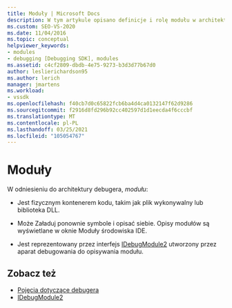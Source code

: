 ```yaml
---
title: Moduły | Microsoft Docs
description: W tym artykule opisano definicje i rolę modułu w architekturze debugera w programie Visual Studio.
ms.custom: SEO-VS-2020
ms.date: 11/04/2016
ms.topic: conceptual
helpviewer_keywords:
- modules
- debugging [Debugging SDK], modules
ms.assetid: c4cf2809-dbdb-4e75-9273-b3d3d77b67d0
author: leslierichardson95
ms.author: lerich
manager: jmartens
ms.workload:
- vssdk
ms.openlocfilehash: f40cb7d0c65822fcb6ba4d4ca0132147f62d9286
ms.sourcegitcommit: f2916d8fd296b92cc402597d1d1eecda4f6cccbf
ms.translationtype: MT
ms.contentlocale: pl-PL
ms.lasthandoff: 03/25/2021
ms.locfileid: "105054767"
---
```

# <a name="modules"></a>Moduły
W odniesieniu do architektury debugera, *modułu*:

- Jest fizycznym kontenerem kodu, takim jak plik wykonywalny lub biblioteka DLL.

- Może Załaduj ponownie symbole i opisać siebie. Opisy modułów są wyświetlane w oknie Moduły środowiska IDE.

- Jest reprezentowany przez interfejs [IDebugModule2](../../extensibility/debugger/reference/idebugmodule2.md) utworzony przez aparat debugowania do opisywania modułu.

## <a name="see-also"></a>Zobacz też
- [Pojęcia dotyczące debugera](../../extensibility/debugger/debugger-concepts.md)
- [IDebugModule2](../../extensibility/debugger/reference/idebugmodule2.md)

